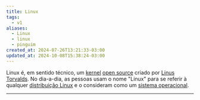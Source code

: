 ```yaml
---
title: Linux
tags:
  - v1
aliases:
  - Linux
  - linux
  - pinguim
created_at: 2024-07-26T13:21:33-03:00
updated_at: 2024-10-08T15:38:24-03:00
---
```


Linux é, em sentido técnico, um [kernel](../../../../atomos/2024/07/08/Kernel.md) [open source](../../../../entrada/2024/07/26/Open_Source.md) criado por [Linus Torvalds](../../../../entrada/2024/07/08/Linus_Torvalds.md). No dia-a-dia, as pessoas usam o nome "Linux" para se referir à qualquer [distribuição Linux](../../../../atomos/2024/07/26/Distro_Linux.md) e o consideram como um [sistema operacional](../../../../entrada/2024/08/04/Sistema_Operacional.md).

---
